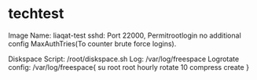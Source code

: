 # techtest

Image Name: liaqat-test
sshd: Port 22000, Permitrootlogin no 
additional config MaxAuthTries(To counter brute force logins).  

Diskspace Script: /root/diskspace.sh
Log: /var/log/freespace
Logrotate config:
/var/log/freespace{
    su root root
    hourly
    rotate 10
    compress
    create 
}


